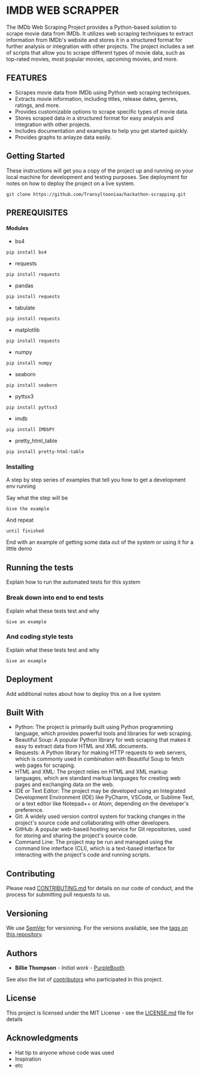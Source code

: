 # IMDB WEB SCRAPPER

The IMDb Web Scraping Project provides a Python-based solution to scrape movie data from IMDb. It utilizes web scraping techniques to extract information from IMDb's website and stores it in a structured format for further analysis or integration with other projects. The project includes a set of scripts that allow you to scrape different types of movie data, such as top-rated movies, most popular movies, upcoming movies, and more.

## FEATURES
* Scrapes movie data from IMDb using Python web scraping techniques.
* Extracts movie information, including titles, release dates, genres, ratings, and more.
* Provides customizable options to scrape specific types of movie data.
* Stores scraped data in a structured format for easy analysis and integration with other projects.
* Includes documentation and examples to help you get started quickly.
* Provides graphs to anlayze data easily.

## Getting Started

These instructions will get you a copy of the project up and running on your local machine for development and testing purposes. See deployment for notes on how to deploy the project on a live system.

```
git clone https://github.com/Transyltooniaa/hackathon-scrapping.git
```

## PREREQUISITES

#### Modules
* bs4
```
pip install bs4 
```
* requests
```
pip install requests
```
* pandas
```
pip install requests
```
* tabulate 
```
pip install requests
```
* matplotlib
```
pip install requests
```
* numpy
```
pip install numpy
```
* seaborn
```
pip install seaborn
```
* pyttsx3
```
pip install pyttsx3
```
* imdb
```
pip install IMDbPY
```
* pretty_html_table
```
pip install pretty-html-table
```

### Installing

A step by step series of examples that tell you how to get a development env running

Say what the step will be

```
Give the example
```

And repeat

```
until finished
```

End with an example of getting some data out of the system or using it for a little demo

## Running the tests

Explain how to run the automated tests for this system

### Break down into end to end tests

Explain what these tests test and why

```
Give an example
```

### And coding style tests

Explain what these tests test and why

```
Give an example
```

## Deployment

Add additional notes about how to deploy this on a live system

## Built With

* Python: The project is primarily built using Python programming language, which provides powerful tools and libraries for web scraping.
* Beautiful Soup: A popular Python library for web scraping that makes it easy to extract data from HTML and XML documents.
* Requests: A Python library for making HTTP requests to web servers, which is commonly used in combination with Beautiful Soup to fetch web pages for scraping.
* HTML and XML: The project relies on HTML and XML markup languages, which are standard markup languages for creating web pages and exchanging data on the web.
* IDE or Text Editor: The project may be developed using an Integrated Development Environment (IDE) like PyCharm, VSCode, or Sublime Text, or a text editor like Notepad++ or Atom, depending on the developer's preference.
* Git: A widely used version control system for tracking changes in the project's source code and collaborating with other developers.
* GitHub: A popular web-based hosting service for Git repositories, used for storing and sharing the project's source code.
* Command Line: The project may be run and managed using the command line interface (CLI), which is a text-based interface for interacting with the project's code and running scripts.

## Contributing

Please read [CONTRIBUTING.md](https://gist.github.com/PurpleBooth/b24679402957c63ec426) for details on our code of conduct, and the process for submitting pull requests to us.

## Versioning

We use [SemVer](http://semver.org/) for versioning. For the versions available, see the [tags on this repository](https://github.com/your/project/tags). 

## Authors

* **Billie Thompson** - *Initial work* - [PurpleBooth](https://github.com/PurpleBooth)

See also the list of [contributors](https://github.com/your/project/contributors) who participated in this project.

## License

This project is licensed under the MIT License - see the [LICENSE.md](LICENSE.md) file for details

## Acknowledgments

* Hat tip to anyone whose code was used
* Inspiration
* etc
